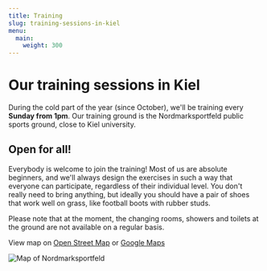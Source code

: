 ```yaml
---
title: Training
slug: training-sessions-in-kiel
menu:
  main:
    weight: 300
---
```


# Our training sessions in Kiel

During the cold part of the year (since October),
we'll be training every **Sunday from 1pm**.
Our training ground is the Nordmarksportfeld public sports ground,
close to Kiel university.

## Open for all!

Everybody is welcome to join the training!
Most of us are absolute beginners,
and we'll always design the exercises in such a way
that everyone can participate,
regardless of their individual level.
You don't really need to bring anything,
but ideally you should have a pair of shoes that work well on grass,
like football boots with rubber studs.

Please note that at the moment,
the changing rooms, showers and toilets at the ground
are not available on a regular basis.

View map on [Open Street Map](https://osm.org/go/0HsaQC7V?m=)
or [Google Maps](https://goo.gl/maps/2CHFeakWwtCYmMzH8)

![Map of Nordmarksportfeld](/images/map_nordmarksportfeld.jpg)
